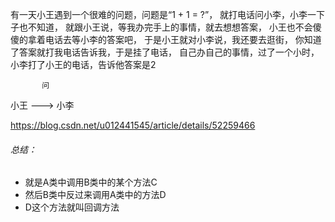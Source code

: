 有一天小王遇到一个很难的问题，问题是“1 + 1 = ?”，
就打电话问小李，小李一下子也不知道，
就跟小王说，等我办完手上的事情，就去想想答案，
小王也不会傻傻的拿着电话去等小李的答案吧，
于是小王就对小李说，我还要去逛街，
你知道了答案就打我电话告诉我，于是挂了电话，
自己办自己的事情，过了一个小时，小李打了小王的电话，告诉他答案是2

           问
小王 ---> 小李

https://blog.csdn.net/u012441545/article/details/52259466

###### 总结：
* 就是A类中调用B类中的某个方法C
* 然后B类中反过来调用A类中的方法D
* D这个方法就叫回调方法

